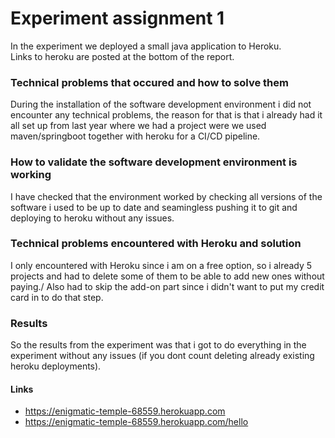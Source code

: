 # Experiment assignment 1

In the experiment we deployed a small java application to Heroku.\
Links to heroku are posted at the bottom of the report.

### Technical problems that occured and how to solve them

During the installation of the software development environment i did not encounter any technical problems, 
the reason for that is that i already had it all set up from last year where we had a project were we used maven/springboot together with heroku for a CI/CD pipeline.

### How to validate the software development environment is working
I have checked that the environment worked by checking all versions of the software i used to be up to date and seamingless pushing it to git and deploying to heroku without any issues.

### Technical problems encountered with Heroku and solution
I only encountered with Heroku since i am on a free option, so i already 5 projects and had to delete some of them to be able to add new ones without paying./
Also had to skip the add-on part since i didn't want to put my credit card in to do that step.

### Results
So the results from the experiment was that i got to do everything in the experiment without any issues (if you dont count deleting already existing heroku deployments).

#### Links
 * https://enigmatic-temple-68559.herokuapp.com
 * https://enigmatic-temple-68559.herokuapp.com/hello
